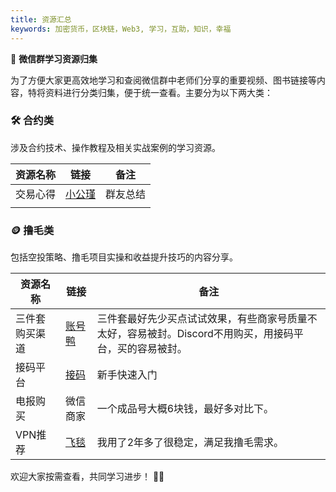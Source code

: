 ```yaml
---
title: 资源汇总
keywords: 加密货币，区块链，Web3, 学习，互助，知识，幸福
---
```

📌 **微信群学习资源归集**

为了方便大家更高效地学习和查阅微信群中老师们分享的重要视频、图书链接等内容，特将资料进行分类归集，便于统一查看。主要分为以下两大类：
### 🛠️ **合约类**

涉及合约技术、操作教程及相关实战案例的学习资源。

| **资源名称** | **链接**                                                                           | **备注** |
| -------- | -------------------------------------------------------------------------------- | ------ |
| 交易心得     | [小公瑾](https://www.yuque.com/xiaogongjin/vt97w1/cgfgoprdpuuzebh4?singleDoc#KGrOw) | 群友总结   |
|          |                                                                                  |        |

### 🪙 **撸毛类**

包括空投策略、撸毛项目实操和收益提升技巧的内容分享。

| **资源名称**    | **链接**                                                       | **备注**                                                  |
| ----------- | ------------------------------------------------------------ | ------------------------------------------------------- |
| 三件套购买渠道     | [账号鸭](https://www.zhanghaoya.com/<br>)                       | 三件套最好先少买点试试效果，有些商家号质量不太好，容易被封。Discord不用购买，用接码平台，买的容易被封。 |
| 接码平台        | [接码](https://sms-man.com/cn)                                 | 新手快速入门                                                  |
| 电报购买        | 微信商家                                                         | 一个成品号大概6块钱，最好多对比下。                                      |
| VPN推荐       | [飞毯](https://qkdL.aff-tanzcloud.top/auth/register?code=qkdL) | 我用了2年多了很稳定，满足我撸毛需求。                                     |

欢迎大家按需查看，共同学习进步！ 📖💡